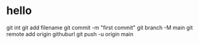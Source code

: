# hello

git int
git add filename
git commit -m "first commit"
git branch -M main
git remote add origin githuburl
git push -u origin main
